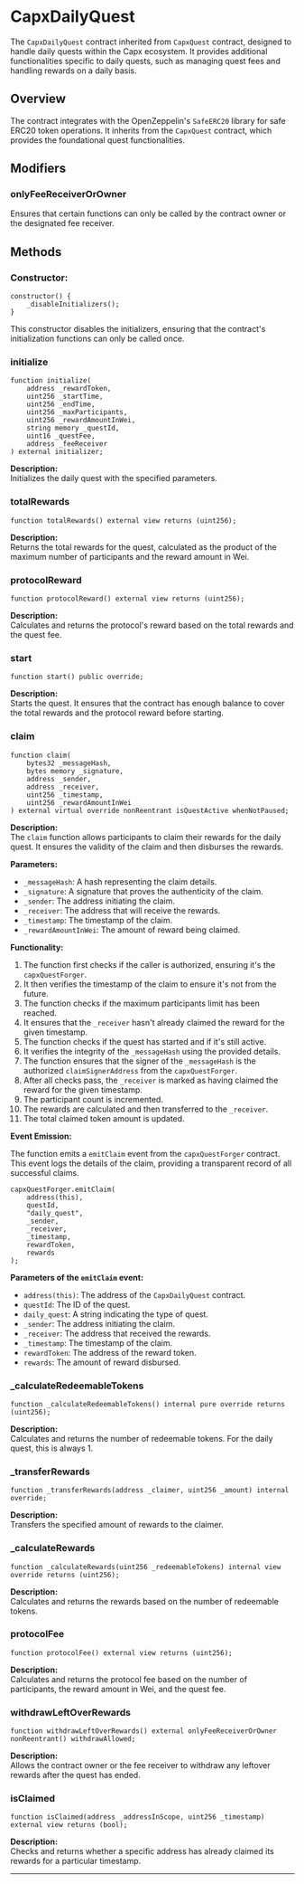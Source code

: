# CapxDailyQuest

The `CapxDailyQuest` contract inherited from `CapxQuest` contract, designed to handle daily quests within the Capx ecosystem. It provides additional functionalities specific to daily quests, such as managing quest fees and handling rewards on a daily basis.

## Overview

The contract integrates with the OpenZeppelin's `SafeERC20` library for safe ERC20 token operations. It inherits from the `CapxQuest` contract, which provides the foundational quest functionalities.

## Modifiers

### onlyFeeReceiverOrOwner

Ensures that certain functions can only be called by the contract owner or the designated fee receiver.

## Methods

### Constructor:

```solidity
constructor() {
    _disableInitializers();
}
```

This constructor disables the initializers, ensuring that the contract's initialization functions can only be called once.


### initialize

```solidity
function initialize(
    address _rewardToken,
    uint256 _startTime,
    uint256 _endTime,
    uint256 _maxParticipants,
    uint256 _rewardAmountInWei,
    string memory _questId,
    uint16 _questFee,
    address _feeReceiver
) external initializer;
```

**Description:**  
Initializes the daily quest with the specified parameters.

### totalRewards

```solidity
function totalRewards() external view returns (uint256);
```

**Description:**  
Returns the total rewards for the quest, calculated as the product of the maximum number of participants and the reward amount in Wei.

### protocolReward

```solidity
function protocolReward() external view returns (uint256);
```

**Description:**  
Calculates and returns the protocol's reward based on the total rewards and the quest fee.

### start

```solidity
function start() public override;
```

**Description:**  
Starts the quest. It ensures that the contract has enough balance to cover the total rewards and the protocol reward before starting.

### claim

```solidity
function claim(
    bytes32 _messageHash,
    bytes memory _signature,
    address _sender,
    address _receiver,
    uint256 _timestamp,
    uint256 _rewardAmountInWei
) external virtual override nonReentrant isQuestActive whenNotPaused;
```

**Description:**  
The `claim` function allows participants to claim their rewards for the daily quest. It ensures the validity of the claim and then disburses the rewards.

**Parameters:**

- `_messageHash`: A hash representing the claim details.
- `_signature`: A signature that proves the authenticity of the claim.
- `_sender`: The address initiating the claim.
- `_receiver`: The address that will receive the rewards.
- `_timestamp`: The timestamp of the claim.
- `_rewardAmountInWei`: The amount of reward being claimed.

**Functionality:**

1. The function first checks if the caller is authorized, ensuring it's the `capxQuestForger`.
2. It then verifies the timestamp of the claim to ensure it's not from the future.
3. The function checks if the maximum participants limit has been reached.
4. It ensures that the `_receiver` hasn't already claimed the reward for the given timestamp.
5. The function checks if the quest has started and if it's still active.
6. It verifies the integrity of the `_messageHash` using the provided details.
7. The function ensures that the signer of the `_messageHash` is the authorized `claimSignerAddress` from the `capxQuestForger`.
8. After all checks pass, the `_receiver` is marked as having claimed the reward for the given timestamp.
9. The participant count is incremented.
10. The rewards are calculated and then transferred to the `_receiver`.
11. The total claimed token amount is updated.

**Event Emission:**

The function emits a `emitClaim` event from the `capxQuestForger` contract. This event logs the details of the claim, providing a transparent record of all successful claims.

```solidity
capxQuestForger.emitClaim(
    address(this),
    questId,
    "daily_quest",
    _sender,
    _receiver,
    _timestamp,
    rewardToken,
    rewards
);
```

**Parameters of the `emitClaim` event:**

- `address(this)`: The address of the `CapxDailyQuest` contract.
- `questId`: The ID of the quest.
- `daily_quest`: A string indicating the type of quest.
- `_sender`: The address initiating the claim.
- `_receiver`: The address that received the rewards.
- `_timestamp`: The timestamp of the claim.
- `rewardToken`: The address of the reward token.
- `rewards`: The amount of reward disbursed.

### _calculateRedeemableTokens

```solidity
function _calculateRedeemableTokens() internal pure override returns (uint256);
```

**Description:**  
Calculates and returns the number of redeemable tokens. For the daily quest, this is always 1.

### _transferRewards

```solidity
function _transferRewards(address _claimer, uint256 _amount) internal override;
```

**Description:**  
Transfers the specified amount of rewards to the claimer.

### _calculateRewards

```solidity
function _calculateRewards(uint256 _redeemableTokens) internal view override returns (uint256);
```

**Description:**  
Calculates and returns the rewards based on the number of redeemable tokens.

### protocolFee

```solidity
function protocolFee() external view returns (uint256);
```

**Description:**  
Calculates and returns the protocol fee based on the number of participants, the reward amount in Wei, and the quest fee.

### withdrawLeftOverRewards

```solidity
function withdrawLeftOverRewards() external onlyFeeReceiverOrOwner nonReentrant() withdrawAllowed;
```

**Description:**  
Allows the contract owner or the fee receiver to withdraw any leftover rewards after the quest has ended.

### isClaimed

```solidity
function isClaimed(address _addressInScope, uint256 _timestamp) external view returns (bool);
```

**Description:**  
Checks and returns whether a specific address has already claimed its rewards for a particular timestamp.

---
